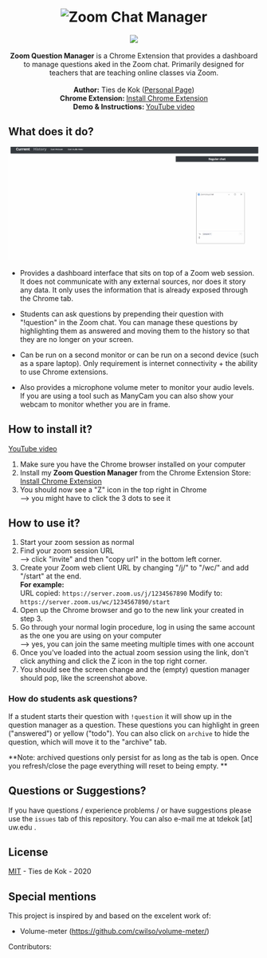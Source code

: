 <h1 align="center">
   <img src="https://i.imgur.com/tOv8anB.png" alt="Zoom Chat Manager" title="Zoom Chat Manager" />
</h1>
<p align="center">  
 <a href="https://opensource.org/licenses/MIT"><img src="https://img.shields.io/badge/license-MIT-blue.svg"></a>

</p>

<p align="center">
  <strong>Zoom Question Manager</strong> is a Chrome Extension that provides a dashboard to manage questions aked in the Zoom chat. Primarily designed for teachers that are teaching online classes via Zoom.  <br> <br>
  <span><strong>Author:</strong> Ties de Kok (<a href="http://www.TiesdeKok.com">Personal Page</a>)</span><br>
  <span><strong>Chrome Extension: </strong><a href="https://chrome.google.com/webstore/detail/zoom-question-manager/babjamahlgjbgacemlagcpohencmghen ">Install Chrome Extension </a></span><br>
   <span><strong>Demo & Instructions: </strong><a href="https://youtu.be/7jJ8qsYlJoA">YouTube video</a></span><br>  

</p>

<h2>What does it do?</h2>

[![Demo](https://github.com/TiesdeKok/zoom-question-manager/blob/master/zqm.gif?raw=true)](https://youtu.be/7jJ8qsYlJoA)

* Provides a dashboard interface that sits on top of a Zoom web session. It does not communicate with any external sources, nor does it story any data. It only uses the information that is already exposed through the Chrome tab.   

* Students can ask questions by prepending their question with "!question" in the Zoom chat. You can manage these questions by highlighting them as answered and moving them to the history so that they are no longer on your screen.    

* Can be run on a second monitor or can be run on a second device (such as a spare laptop). Only requirement is internet connectivity + the ability to use Chrome extensions.    

* Also provides a microphone volume meter to monitor your audio levels. If you are using a tool such as ManyCam you can also show your webcam to monitor whether you are in frame.    

<h2>How to install it?</h2>  
<a href="https://youtu.be/7jJ8qsYlJoA">YouTube video</a>   <br>

1. Make sure you have the Chrome browser installed on your computer
2. Install my <b>Zoom Question Manager</b> from the Chrome Extension Store: <br><a href="https://chrome.google.com/webstore/detail/zoom-question-manager/babjamahlgjbgacemlagcpohencmghen ">Install Chrome Extension </a>
3. You should now see a "Z" icon in the top right in Chrome <br> --> you might have to click the 3 dots to see it

<h2>How to use it?</h2>

1. Start your zoom session as normal
2. Find your zoom session URL <br> --> click "invite" and then "copy url" in the bottom left corner. 
3. Create your Zoom web client URL by changing "/j/" to "/wc/" and add "/start" at the end. <br> <b>For example: </b><br>
URL copied: `https://server.zoom.us/j/1234567890`
Modify to:  `https://server.zoom.us/wc/1234567890/start`
4. Open up the Chrome browser and go to the new link your created in step 3.
5. Go through your normal login procedure, log in using the same account as the one you are using on your computer <br> --> yes, you can join the same meeting multiple times with one account
6. Once you've loaded into the actual zoom session using the link, don't click anything and click the Z icon in the top right corner. 
7. You should see the screen change and the (empty) question manager should pop, like the screenshot above. 

### **How do students ask questions?**

If a student starts their question with  `!question` it will show up in the question manager as a question. These questions you can highlight in green ("answered") or yellow ("todo"). You can also click on `archive` to hide the question, which will move it to the "archive" tab. 

**Note: archived questions only persist for as long as the tab is open. Once you refresh/close the page everything will reset to being empty. **

<h2 id="questions">Questions or Suggestions?</h2>

If you have questions / experience problems / or have suggestions please use the `issues` tab of this repository.   You can also e-mail me at tdekok [at] uw.edu .

<h2 id="license">License</h2>  

[MIT](LICENSE) - Ties de Kok - 2020

<h2 id="specialthanks">Special mentions</h2>

This project is inspired by and based on the excelent work of:  

- Volume-meter (https://github.com/cwilso/volume-meter/)

Contributors:  

